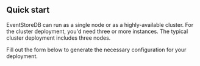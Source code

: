 ## Quick start

EventStoreDB can run as a single node or as a highly-available cluster. For the cluster deployment, you'd need three or more instances. The typical cluster deployment includes three nodes.

Fill out the form below to generate the necessary configuration for your deployment.


<Deployment></Deployment>


